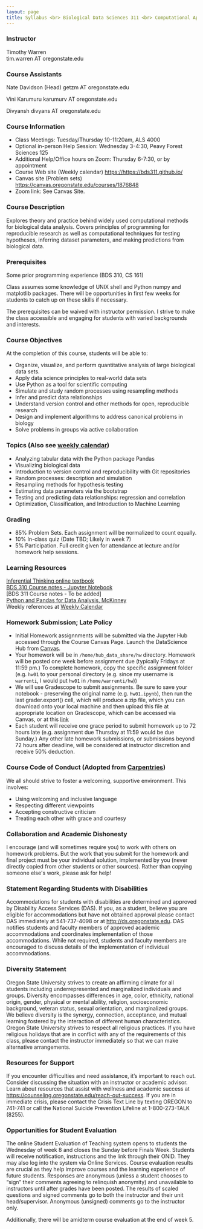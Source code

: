 ```yaml
---
layout: page
title: Syllabus <br> Biological Data Sciences 311 <br> Computational Approaches to Biological Data <br> Winter 2024, Oregon State University
---
```


### Instructor

Timothy Warren  
tim.warren AT oregonstate.edu

### Course Assistants

Nate Davidson (Head)
getzm AT oregonstate.edu

Vini Karumuru
karumurv AT oregonstate.edu

Divyansh
divyans AT oregonstate.edu


### Course Information

- Class Meetings: Tuesday/Thursday 10-11:20am, ALS 4000
- Optional in-person Help Session: Wednesday 3-4:30, Peavy Forest Sciences 125
- Additional Help/Office hours on Zoom: Thursday 6-7:30, or by appointment
- Course Web site (Weekly calendar) <https://https://bds311.github.io/>
- Canvas site (Problem sets) <https://canvas.oregonstate.edu/courses/1876848>
- Zoom link: See Canvas Site.



### Course Description

Explores theory and practice behind widely used computational methods for biological data analysis. Covers principles of programming for reproducible research as well as computational techniques for testing hypotheses, inferring dataset parameters, and making predictions from biological data.


### Prerequisites


Some prior programming experience (BDS 310, CS 161)

Class assumes some knowledge of UNIX shell and Python numpy and matplotlib packages. There will be opportunities in first few weeks for students to catch up on these skills if necessary.

The prerequisites can be waived with instructor permission. I strive to make the class accessible and engaging for students with varied backgrounds and interests.



### Course Objectives

At the completion of this course, students will be able to:

- Organize, visualize, and perform quantitative analysis of large biological data sets.
- Apply data science principles to real-world data sets
- Use Python as a tool for scientific computing
- Simulate and study random processes using resampling methods
- Infer and predict data relationships 
- Understand version control and other methods for open, reproducible research
- Design and implement algorithms to address canonical problems in biology
- Solve problems in groups via active collaboration



### Topics (Also see [weekly calendar](./index.md))

- Analyzing tabular data with the Python package Pandas
- Visualizing biological data
- Introduction to version control and reproducibility with Git repositories
- Random processes: description and simulation
- Resampling methods for hypothesis testing
- Estimating data parameters via the bootstrap
- Testing and predicting data relationships: regression and correlation
- Optimization, Classification, and Introduction to Machine Learning



### Grading

- 85% Problem Sets. Each assignment will be normalized to count equally. 
- 10% In-class quiz (Date TBD; Likely in week 7)
- 5% Participation. Full credit given for attendance at lecture and/or homework help sessions.


### Learning Resources

[Inferential Thinking online textbook](https://inferentialthinking.com/chapters/intro.html)<br>
[BDS 310 Course notes - Jupyter Notebook](./class_notes.pdf)<br>
[BDS 311 Course notes - To be added]<br>
[Python and Pandas for Data Analysis, McKinney](https://wesmckinney.com/book/python-basics)
<br>Weekly references at [Weekly Calendar](./index.md)





### Homework Submission; Late Policy

- Initial Homework assignnments will be submitted via the Jupyter Hub accessed through the Course Canvas Page. Launch the DataScience Hub from [Canvas](https://canvas.oregonstate.edu/courses/1944874). 
- Your homework will be in `/home/hub_data_share/hw` directory. Homework will be posted one week before assignment due (typically Fridays at 11:59 pm.) To complete homework, copy the specific assignment folder (e.g. `hw01` to your personal directory (e.g. since my username is `warrenti`, I would put `hw01` in  `/home/warrenti/hw`)) 
- We will use Gradescope to submit assignments. Be sure to save your notebook - preserving the original name (e.g. `hw01.ipynb`), then run the last grader.export() cell, which will produce a zip file, which you can download onto your local machine and then upload this file at appropriate location on Gradescope, which can be accessed via Canvas, or at this [link](https://www.gradescope.com/courses/486040)
- Each student will receive one grace period to submit homework up to 72 hours late (e.g. assignment due Thursday at 11:59 would be due Sunday.) Any other late homework submissions, or submissions beyond 72 hours after deadline, will be considered at instructor discretion and receive 50% deduction.

### Course Code of Conduct (Adopted from [Carpentries](https://docs.carpentries.org/topic_folders/policies/code-of-conduct.html))

We all should strive to foster a welcoming, supportive environment. This involves:
<ul>
    <li>Using welcoming and inclusive language</li>
    <li>Respecting different viewpoints</li>
    <li>Accepting constructive criticism</li>
    <li>Treating each other with grace and courtesy</li>
    </ul>



### Collaboration and Academic Dishonesty

I encourage (and will sometimes require you) to work with others on homework problems. But the work that you submit for the homework and final project must be your individual solution, implemented by you (never directly copied from other students or other sources). Rather than copying someone else's work, please ask for help!

### Statement Regarding Students with Disabilities

Accommodations for students with disabilities are determined and approved by Disability Access Services (DAS). If you, as a student, believe you are eligible for accommodations but have not obtained approval please contact DAS immediately at 541-737-4098 or at <http://ds.oregonstate.edu>. DAS notifies students and faculty members of approved academic accommodations and coordinates implementation of those accommodations. While not required, students and faculty members are encouraged to discuss details of the implementation of individual accommodations.

### Diversity Statement

Oregon State University strives to create an affirming climate for all students including underrepresented and marginalized individuals and groups. Diversity encompasses differences in age, color, ethnicity, national origin, gender, physical or mental ability, religion, socioeconomic background, veteran status, sexual orientation, and marginalized groups. We believe diversity is the synergy, connection, acceptance, and mutual learning fostered by the interaction of different human characteristics. 
Oregon State University strives to respect all religious practices. If you have religious holidays that are in conflict with any of the requirements of this class, please contact the instructor immediately so that we can make alternative arrangements.  


### Resources for Support

If you encounter difficulties and need assistance, it’s important to reach out. Consider discussing the situation with an instructor or academic advisor. Learn about resources that assist with wellness and academic success at <https://counseling.oregonstate.edu/reach-out-success>. If you are in immediate crisis, please contact the Crisis Text Line by texting OREGON to 741-741 or call the National Suicide Prevention Lifeline at 1-800-273-TALK (8255).


### Opportunities for Student Evaluation

The online Student Evaluation of Teaching system opens to students the Wednesday of week 8 and closes the Sunday before Finals Week. Students will receive notification, instructions and the link through their ONID. They may also log into the system via Online Services. Course evaluation results are crucial as they help improve courses and the learning experience of future students. Responses are anonymous (unless a student chooses to “sign” their comments agreeing to relinquish anonymity) and unavailable to instructors until after grades have been posted. The results of scaled questions and signed comments go to both the instructor and their unit head/supervisor. Anonymous (unsigned) comments go to the instructor only. 

Additionally, there will be amidterm course evaluation at the end of week 5.




